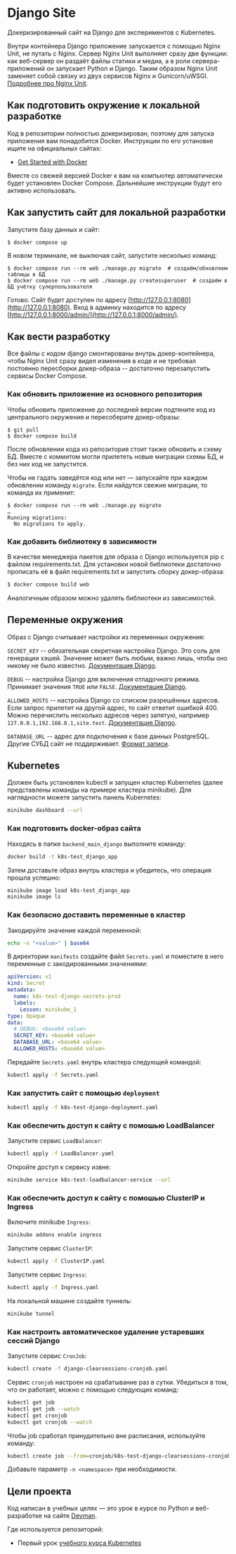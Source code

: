 # Django Site

Докеризированный сайт на Django для экспериментов с Kubernetes.

Внутри контейнера Django приложение запускается с помощью Nginx Unit, не путать с Nginx. Сервер Nginx Unit выполняет сразу две функции: как веб-сервер он раздаёт файлы статики и медиа, а в роли сервера-приложений он запускает Python и Django. Таким образом Nginx Unit заменяет собой связку из двух сервисов Nginx и Gunicorn/uWSGI. [Подробнее про Nginx Unit](https://unit.nginx.org/).

## Как подготовить окружение к локальной разработке

Код в репозитории полностью докеризирован, поэтому для запуска приложения вам понадобится Docker. Инструкции по его установке ищите на официальных сайтах:

- [Get Started with Docker](https://www.docker.com/get-started/)

Вместе со свежей версией Docker к вам на компьютер автоматически будет установлен Docker Compose. Дальнейшие инструкции будут его активно использовать.

## Как запустить сайт для локальной разработки

Запустите базу данных и сайт:

```shell
$ docker compose up
```

В новом терминале, не выключая сайт, запустите несколько команд:

```shell
$ docker compose run --rm web ./manage.py migrate  # создаём/обновляем таблицы в БД
$ docker compose run --rm web ./manage.py createsuperuser  # создаём в БД учётку суперпользователя
```

Готово. Сайт будет доступен по адресу [http://127.0.0.1:8080](http://127.0.0.1:8080). Вход в админку находится по адресу [http://127.0.0.1:8000/admin/](http://127.0.0.1:8000/admin/).

## Как вести разработку

Все файлы с кодом django смонтированы внутрь докер-контейнера, чтобы Nginx Unit сразу видел изменения в коде и не требовал постоянно пересборки докер-образа -- достаточно перезапустить сервисы Docker Compose.

### Как обновить приложение из основного репозитория

Чтобы обновить приложение до последней версии подтяните код из центрального окружения и пересоберите докер-образы:

``` shell
$ git pull
$ docker compose build
```

После обновлении кода из репозитория стоит также обновить и схему БД. Вместе с коммитом могли прилететь новые миграции схемы БД, и без них код не запустится.

Чтобы не гадать заведётся код или нет — запускайте при каждом обновлении команду `migrate`. Если найдутся свежие миграции, то команда их применит:

```shell
$ docker compose run --rm web ./manage.py migrate
…
Running migrations:
  No migrations to apply.
```

### Как добавить библиотеку в зависимости

В качестве менеджера пакетов для образа с Django используется pip с файлом requirements.txt. Для установки новой библиотеки достаточно прописать её в файл requirements.txt и запустить сборку докер-образа:

```sh
$ docker compose build web
```

Аналогичным образом можно удалять библиотеки из зависимостей.

<a name="env-variables"></a>

## Переменные окружения

Образ с Django считывает настройки из переменных окружения:

`SECRET_KEY` -- обязательная секретная настройка Django. Это соль для генерации хэшей. Значение может быть любым, важно лишь, чтобы оно никому не было известно. [Документация Django](https://docs.djangoproject.com/en/3.2/ref/settings/#secret-key).

`DEBUG` -- настройка Django для включения отладочного режима. Принимает значения `TRUE` или `FALSE`. [Документация Django](https://docs.djangoproject.com/en/3.2/ref/settings/#std:setting-DEBUG).

`ALLOWED_HOSTS` -- настройка Django со списком разрешённых адресов. Если запрос прилетит на другой адрес, то сайт ответит ошибкой 400. Можно перечислить несколько адресов через запятую, например `127.0.0.1,192.168.0.1,site.test`. [Документация Django](https://docs.djangoproject.com/en/3.2/ref/settings/#allowed-hosts).

`DATABASE_URL` -- адрес для подключения к базе данных PostgreSQL. Другие СУБД сайт не поддерживает. [Формат записи](https://github.com/jacobian/dj-database-url#url-schema).

## Kubernetes

Должен быть установлен kubectl и запущен кластер Kubernetes (далее представлены команды на примере кластера minikube). Для наглядности можете запустить панель Kubernetes:
```sh
minikube dashboard --url
``` 

### Как подготовить docker-образ сайта

Находясь в папке `backend_main_django` выполните команду:
```sh
docker build -t k8s-test_django_app
```

Затем доставьте образ внутрь кластера и убедитесь, что операция прошла успешно:
```sh
minikube image load k8s-test_django_app
minikube image ls
```

### Как безопасно доставить переменные в кластер

Закодируйте значение каждой переменной:
```sh
echo -n "<value>" | base64
```

В директории `manifests` создайте файл `Secrets.yaml` и поместите в него переменные с закодированными значениями:
```yaml
apiVersion: v1
kind: Secret
metadata:
  name: k8s-test-django-secrets-prod
  labels:
    Lesson: minikube_1
type: Opaque
data:
  # DEBUG: <base64 value>
  SECRET_KEY: <base64 value>
  DATABASE_URL: <base64 value>
  ALLOWED_HOSTS: <base64 value>
```

Передайте `Secrets.yaml` внутрь кластера следующей командой:
```sh
kubectl apply -f Secrets.yaml
```

### Как запустить сайт c помощью `deployment`
```sh
kubectl apply -f k8s-test-django-deployment.yaml
```

### Как обеспечить доступ к сайту c помошью LoadBalancer

Запустите сервис `LoadBalancer`:
```sh
kubectl apply -f LoadBalancer.yaml
```

Откройте доступ к сервису извне:
```sh
minikube service k8s-test-loadbalancer-service --url
```

### Как обеспечить доступ к сайту c помошью ClusterIP и Ingress

Включите minikube `Ingress`:
```sh
minikube addons enable ingress
```

Запустите сервис `ClusterIP`:
```sh
kubectl apply -f ClusterIP.yaml
```

Запустите сервис `Ingress`:
```sh
kubectl apply -f Ingress.yaml
```

На локальной машине создайте туннель:
```sh
minikube tunnel
```

### Как настроить автоматическое удаление устаревших сессий Django

Запустите сервис `CronJob`:
```sh
kubectl create -f django-clearsessions-cronjob.yaml
```

Сервис `cronjob` настроен на срабатывание раз в сутки. Убедиться в том, что он работает, можно c помощью следующих команд:
```sh
kubectl get job
kubectl get job --watch
kubectl get cronjob
kubectl get cronjob --watch
```

Чтобы job сработал принудительно вне расписания, используйте команду:
```sh
kubectl create job --from=cronjob/k8s-test-django-clearsessions-cronjob django-clearsessions-once
```

Добавьте параметр `-n <namespace>` при необходимости.

## Цели проекта

Код написан в учебных целях — это урок в курсе по Python и веб-разработке на сайте [Devman](https://dvmn.org).

Где используется репозиторий:

- Первый урок [учебного курса Kubernetes](https://dvmn.org/modules/k8s/)

